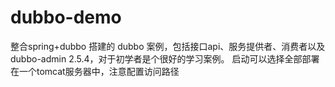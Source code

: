 # dubbo-demo
整合spring+dubbo 搭建的 dubbo 案例，包括接口api、服务提供者、消费者以及dubbo-admin 2.5.4，对于初学者是个很好的学习案例。
启动可以选择全部部署在一个tomcat服务器中，注意配置访问路径
